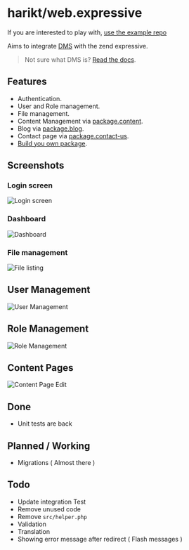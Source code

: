 # harikt/web.expressive

If you are interested to play with, [use the example repo](https://github.com/harikt/dms-expressive-skeleton#usage)

Aims to integrate [DMS](https://github.com/dms-org/) with the zend expressive.

> Not sure what DMS is? [Read the docs](http://dms-docs.readthedocs.io/).

## Features

* Authentication.
* User and Role management.
* File management.
* Content Management via [package.content](https://github.com/dms-org/package.content/).
* Blog via [package.blog](https://github.com/dms-org/package.blog/).
* Contact page via [package.contact-us](https://github.com/dms-org/package.contact-us).
* [Build you own package](http://dms-docs.readthedocs.io/en/latest/docs/your-first-app.html).

## Screenshots

### Login screen

![Login screen](https://user-images.githubusercontent.com/120454/30545763-333ca896-9ca8-11e7-99d0-063318b53bb4.png)

### Dashboard

![Dashboard](https://user-images.githubusercontent.com/120454/30545618-c6ac84a8-9ca7-11e7-9f59-ee4f011462f1.png)

### File management

![File listing](https://user-images.githubusercontent.com/120454/30545477-5bf11c64-9ca7-11e7-864d-630872f8ebb8.png)

## User Management

![User Management](https://user-images.githubusercontent.com/120454/30545472-55d60150-9ca7-11e7-90e1-4a28d522ba56.png)

## Role Management

![Role Management](https://user-images.githubusercontent.com/120454/30545525-7fbca17c-9ca7-11e7-8c8a-403ce1dcecb1.png)

## Content Pages

![Content Page Edit](https://user-images.githubusercontent.com/120454/30545343-f0c297b0-9ca6-11e7-94ea-23d4080e07c9.png)

## Done

* Unit tests are back

## Planned / Working

* Migrations ( Almost there )

## Todo

* Update integration Test
* Remove unused code
* Remove `src/helper.php`
* Validation
* Translation
* Showing error message after redirect ( Flash messages )
